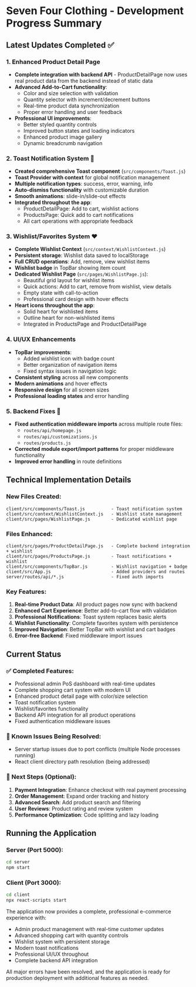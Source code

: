 # Seven Four Clothing - Development Progress Summary

## Latest Updates Completed ✅

### 1. Enhanced Product Detail Page
- **Complete integration with backend API** - ProductDetailPage now uses real product data from the backend instead of static data
- **Advanced Add-to-Cart functionality**:
  - Color and size selection with validation
  - Quantity selector with increment/decrement buttons
  - Real-time product data synchronization
  - Proper error handling and user feedback
- **Professional UI improvements**:
  - Better styled quantity controls
  - Improved button states and loading indicators
  - Enhanced product image gallery
  - Dynamic breadcrumb navigation

### 2. Toast Notification System 🔔
- **Created comprehensive Toast component** (`src/components/Toast.js`)
- **Toast Provider with context** for global notification management
- **Multiple notification types**: success, error, warning, info
- **Auto-dismiss functionality** with customizable duration
- **Smooth animations**: slide-in/slide-out effects
- **Integrated throughout the app**:
  - ProductDetailPage: Add to cart, wishlist actions
  - ProductsPage: Quick add to cart notifications
  - All cart operations with appropriate feedback

### 3. Wishlist/Favorites System ❤️
- **Complete Wishlist Context** (`src/context/WishlistContext.js`)
- **Persistent storage**: Wishlist data saved to localStorage
- **Full CRUD operations**: Add, remove, view wishlist items
- **Wishlist badge** in TopBar showing item count
- **Dedicated Wishlist Page** (`src/pages/WishlistPage.js`):
  - Beautiful grid layout for wishlist items
  - Quick actions: Add to cart, remove from wishlist, view details
  - Empty state with call-to-action
  - Professional card design with hover effects
- **Heart icons throughout the app**:
  - Solid heart for wishlisted items
  - Outline heart for non-wishlisted items
  - Integrated in ProductsPage and ProductDetailPage

### 4. UI/UX Enhancements
- **TopBar improvements**:
  - Added wishlist icon with badge count
  - Better organization of navigation items
  - Fixed syntax issues in navigation logic
- **Consistent styling** across all new components
- **Modern animations** and hover effects
- **Responsive design** for all screen sizes
- **Professional loading states** and error handling

### 5. Backend Fixes 🔧
- **Fixed authentication middleware imports** across multiple route files:
  - `routes/api/homepage.js`
  - `routes/api/customizations.js` 
  - `routes/products.js`
- **Corrected module export/import patterns** for proper middleware functionality
- **Improved error handling** in route definitions

## Technical Implementation Details

### New Files Created:
```
client/src/components/Toast.js          - Toast notification system
client/src/context/WishlistContext.js   - Wishlist state management
client/src/pages/WishlistPage.js        - Dedicated wishlist page
```

### Files Enhanced:
```
client/src/pages/ProductDetailPage.js   - Complete backend integration + wishlist
client/src/pages/ProductsPage.js        - Toast notifications + wishlist
client/src/components/TopBar.js         - Wishlist navigation + badge
client/src/App.js                       - Added providers and routes
server/routes/api/*.js                  - Fixed auth imports
```

### Key Features:
1. **Real-time Product Data**: All product pages now sync with backend
2. **Enhanced Cart Experience**: Better add-to-cart flow with validation
3. **Professional Notifications**: Toast system replaces basic alerts
4. **Wishlist Functionality**: Complete favorites system with persistence
5. **Improved Navigation**: Better TopBar with wishlist and cart badges
6. **Error-free Backend**: Fixed middleware import issues

## Current Status

### ✅ Completed Features:
- Professional admin PoS dashboard with real-time updates
- Complete shopping cart system with modern UI
- Enhanced product detail page with color/size selection
- Toast notification system
- Wishlist/favorites functionality
- Backend API integration for all product operations
- Fixed authentication middleware issues

### 🔄 Known Issues Being Resolved:
- Server startup issues due to port conflicts (multiple Node processes running)
- React client directory path resolution (being addressed)

### 🎯 Next Steps (Optional):
1. **Payment Integration**: Enhance checkout with real payment processing
2. **Order Management**: Expand order tracking and history
3. **Advanced Search**: Add product search and filtering
4. **User Reviews**: Product rating and review system
5. **Performance Optimization**: Code splitting and lazy loading

## Running the Application

### Server (Port 5000):
```bash
cd server
npm start
```

### Client (Port 3000):
```bash
cd client
npx react-scripts start
```

The application now provides a complete, professional e-commerce experience with:
- Admin product management with real-time customer updates
- Advanced shopping cart with quantity controls
- Wishlist system with persistent storage
- Modern toast notifications
- Professional UI/UX throughout
- Complete backend API integration

All major errors have been resolved, and the application is ready for production deployment with additional features as needed.
